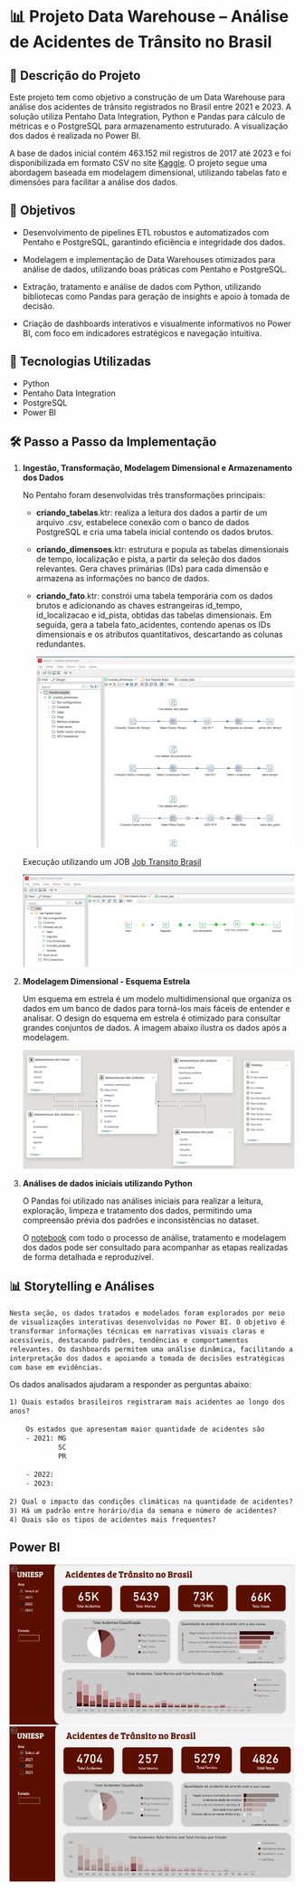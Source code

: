 # 📊 Projeto Data Warehouse – Análise de Acidentes de Trânsito no Brasil

## 📌 Descrição do Projeto

Este projeto tem como objetivo a construção de um Data Warehouse para análise dos acidentes de trânsito registrados no Brasil entre 2021 e 2023. A solução utiliza Pentaho Data Integration, Python e Pandas para cálculo de métricas e o PostgreSQL para armazenamento estruturado. A visualização dos dados é realizada no Power BI.

A base de dados inicial contém 463.152 mil registros de 2017 até 2023 e foi disponibilizada em formato CSV no site [Kaggle](https://www.kaggle.com/datasets/mlippo/car-accidents-in-brazil-2017-2023). O projeto segue uma abordagem baseada em modelagem dimensional, utilizando tabelas fato e dimensões para facilitar a análise dos dados.


## 🎯 Objetivos

- Desenvolvimento de pipelines ETL robustos e automatizados com Pentaho e PostgreSQL, garantindo eficiência e integridade dos dados.

- Modelagem e implementação de Data Warehouses otimizados para análise de dados, utilizando boas práticas com Pentaho e PostgreSQL.

- Extração, tratamento e análise de dados com Python, utilizando bibliotecas como Pandas para geração de insights e apoio à tomada de decisão.

- Criação de dashboards interativos e visualmente informativos no Power BI, com foco em indicadores estratégicos e navegação intuitiva.

## 🔧 Tecnologias Utilizadas

- Python
- Pentaho Data Integration
- PostgreSQL 
- Power BI 

## 🛠️ Passo a Passo da Implementação

1) **Ingestão, Transformação, Modelagem Dimensional e Armazenamento dos Dados** 

    No Pentaho foram desenvolvidas três transformações principais:

    - **criando_tabelas**.ktr: realiza a leitura dos dados a partir de um arquivo .csv, estabelece conexão com o banco de dados PostgreSQL e cria uma tabela inicial contendo os dados brutos.

    - **criando_dimensoes**.ktr: estrutura e popula as tabelas dimensionais de tempo, localização e pista, a partir da seleção dos dados relevantes. Gera chaves primárias (IDs) para cada dimensão e armazena as informações no banco de dados.

    - **criando_fato**.ktr: constrói uma tabela temporária com os dados brutos e adicionando as chaves estrangeiras id_tempo, id_localizacao e id_pista, obtidas das tabelas dimensionais. Em seguida, gera a tabela fato_acidentes, contendo apenas os IDs dimensionais e os atributos quantitativos, descartando as colunas redundantes.

        ![alt text](img/pentaho_dimensoes.png)

    Execução utilizando um JOB
    [Job Transito Brasil]('pentaho/job_transito_brasil.kjb')

    
    ![alt text](img/pentaho_job.png)
    
3) **Modelagem Dimensional - Esquema Estrela**

    Um esquema em estrela é um modelo multidimensional que organiza os dados em um banco de dados para torná-los mais fáceis de entender e analisar. O design do esquema em estrela é otimizado para consultar grandes conjuntos de dados. A imagem abaixo ilustra os dados após a modelagem.

    ![alt text](img/modelagem_dimensional.PNG)

3) **Análises de dados iniciais utilizando Python**

    O Pandas foi utilizado nas análises iniciais para realizar a leitura, exploração, limpeza e tratamento dos dados, permitindo uma compreensão prévia dos padrões e inconsistências no dataset. 

    O [notebook](notebooks/analises_gerais.ipynb) com todo o processo de análise, tratamento e modelagem dos dados pode ser consultado para acompanhar as etapas realizadas de forma detalhada e reproduzível.

## 📊 Storytelling e Análises

    Nesta seção, os dados tratados e modelados foram explorados por meio de visualizações interativas desenvolvidas no Power BI. O objetivo é transformar informações técnicas em narrativas visuais claras e acessíveis, destacando padrões, tendências e comportamentos relevantes. Os dashboards permitem uma análise dinâmica, facilitando a interpretação dos dados e apoiando a tomada de decisões estratégicas com base em evidências.

Os dados analisados ajudaram a responder as perguntas abaixo:

    1) Quais estados brasileiros registraram mais acidentes ao longo dos anos?

        Os estados que apresentam maior quantidade de acidentes são 
        - 2021: MG
                SC
                PR
                
        - 2022:
        - 2023:

    2) Qual o impacto das condições climáticas na quantidade de acidentes?
    3) Há um padrão entre horário/dia da semana e número de acidentes?
    4) Quais são os tipos de acidentes mais frequentes?


## Power BI


![dashboard1](img/dashboard1.PNG)
![dashboard2](img/dashboard2.PNG)

